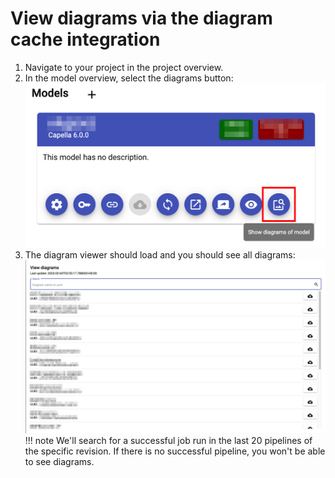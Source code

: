 <!--
 ~ SPDX-FileCopyrightText: Copyright DB Netz AG and the capella-collab-manager contributors
 ~ SPDX-License-Identifier: Apache-2.0
 -->

# View diagrams via the diagram cache integration

1. Navigate to your project in the project overview.
2. In the model overview, select the diagrams button:
   ![Button to view diagrams](./diagram_button.png)
3. The diagram viewer should load and you should see all diagrams:
   ![View diagrams](./view_diagrams.png)
   <!-- prettier-ignore -->
    !!! note
        We'll search for a successful job run in the last 20 pipelines of
        the specific revision. If there is no successful pipeline, you won't be able
        to see diagrams.
